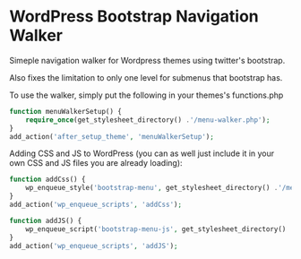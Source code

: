 # WordPress Bootstrap Navigation Walker

Simeple navigation walker for Wordpress themes using twitter's bootstrap.

Also fixes the limitation to only one level for submenus that bootstrap has.

To use the walker, simply put the following in your themes's functions.php

```php
function menuWalkerSetup() {
	require_once(get_stylesheet_directory() .'/menu-walker.php');
}
add_action('after_setup_theme', 'menuWalkerSetup');
```

Adding CSS and JS to WordPress (you can as well just include it in your own CSS and JS files you are already loading):

```php
function addCss() {
	wp_enqueue_style('bootstrap-menu', get_stylesheet_directory() .'/menu-walker.css');
}
add_action('wp_enqueue_scripts', 'addCss');

function addJS() {
	wp_enqueue_script('bootstrap-menu-js', get_stylesheet_directory() .'/menu-walker.js', array('jquery', 'bootstrap'), '', true);
}
add_action('wp_enqueue_scripts', 'addJS');
```
